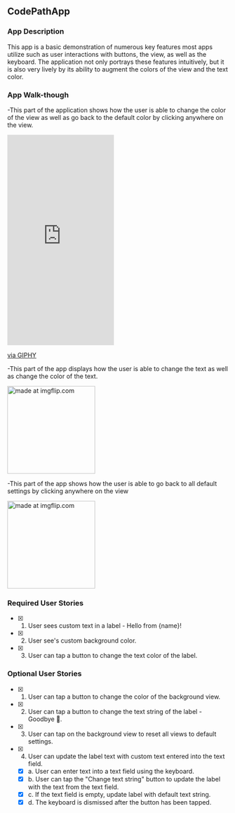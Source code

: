 
## CodePathApp

### App Description
This app is a basic demonstration of numerous key features most apps utilize such as user interactions with buttons, the view, as well as the keyboard. The application not only portrays these features intuitively, but it is also very lively by its ability to augment the colors of the view and the text color. 

### App Walk-though
-This part of the application shows how the user is able to change the color of the view as well as go back to the default color by clicking anywhere on the view.

<iframe src="https://giphy.com/embed/5tbjm5VqZqrbOyrtb6" width="243" height="480" frameBorder="0" class="giphy-embed" allowFullScreen></iframe><p><a href="https://giphy.com/gifs/5tbjm5VqZqrbOyrtb6">via GIPHY</a></p>

-This part of the app displays how the user is able to change the text as well as change the color of the text.

<a href="https://imgflip.com/gif/2h1xd0"><img src="https://i.imgflip.com/2h1xd0.gif" title="made at imgflip.com" width=200/></a>

-This part of the app shows how the user is able to go back to all default settings by clicking anywhere on the view

<a href="https://imgflip.com/gif/2h1xe5"><img src="https://i.imgflip.com/2h1xe5.gif" title="made at imgflip.com" width=200/></a>

### Required User Stories
- [x] 1. User sees custom text in a label - Hello from {name}!
- [x] 2. User see's custom background color.
- [x] 3. User can tap a button to change the text color of the label.

### Optional User Stories
- [x] 1. User can tap a button to change the color of the background view.
- [x] 2. User can tap a button to change the text string of the label - Goodbye 👋.
- [x] 3. User can tap on the background view to reset all views to default settings.
- [x] 4. User can update the label text with custom text entered into the text field.
   - [x] a. User can enter text into a text field using the keyboard.
   - [x] b. User can tap the "Change text string" button to update the label with the text from the text field.
   - [x] c. If the text field is empty, update label with default text string.
   - [x] d. The keyboard is dismissed after the button has been tapped.